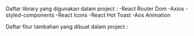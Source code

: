 Daftar library yang digunakan dalam project :
-React Router Dom
-Axios
-styled-components
-React Icons
-React Hot Toast
-Aos Animation

Daftar fitur tambahan yang dibuat dalam project :
